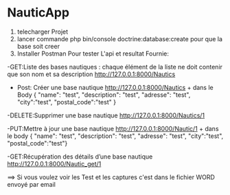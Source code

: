# NauticApp
1) telecharger Projet 
2) lancer commande  php bin/console doctrine:database:create
pour que la base soit creer
3) Installer Postman Pour tester L'api et resultat Fournie:

-GET:Liste des bases nautiques : chaque élément de la liste ne doit contenir que son nom et sa description
http://127.0.0.1:8000/Nautics

- Post: Créer une base nautique
http://127.0.0.1:8000/Nautics  + dans le Body 
{  "name": "test",
	"description": "test",
	"adresse": "test",
	"city":"test",
	"postal_code":"test"
}

-DELETE:Supprimer une base nautique
http://127.0.0.1:8000/Nautics/1

-PUT:Mettre à jour une base nautique
http://127.0.0.1:8000/Nautic/1 + dans le body
{  "name": "test",
	"description": "test",
	"adresse": "test",
	"city":"test",
	"postal_code":"test"}
  
-GET:Récupération des détails d’une base nautique
http://127.0.0.1:8000/Nautic_get/1

==> Si vous voulez voir les Test et les captures c'est dans  le fichier WORD envoyé par email 
